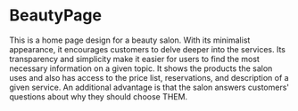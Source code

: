 # BeautyPage
This is a home page design for a beauty salon. With its minimalist appearance, it encourages customers to delve deeper into the services. Its transparency and simplicity make it easier for users to find the most necessary information on a given topic. It shows the products the salon uses and also has access to the price list, reservations, and description of a given service. An additional advantage is that the salon answers customers' questions about why they should choose THEM.
